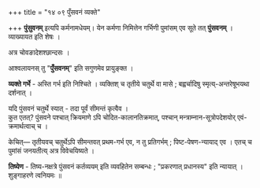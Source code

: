 +++
title = "१४ ०९ पुँसवनं व्यक्ते"

+++
**पुंसुवनम्** इत्यपि कर्मनामधेयम्। येन कर्मणा निमित्तेन गर्भिणी पुमांसम् एव सूते तत् **पुंसवनम्** ।  
व्याख्यायत इति शेषः ।

अत्र चोवङादेशश्छान्दसः ।

आश्वलायनस् तु "**पुँसवनम्**" इति सगुणमेव प्रायुङ्क्त ।

**व्यक्ते गर्भे** - अस्ति गर्भ इति निश्चिते ।
व्यक्तिश् च तृतीये चतुर्थे वा मासे ; बह्वर्चादिषु स्मृत्य्-अन्तरेषूभयथा दर्शनात् ।  

यदि पुंसवनं चतुर्थे स्यात् - तदा पूर्वं सीमन्तं कृत्वैव ।  
कुत एतत्? पुंसवने पश्चात् क्रियमाणे ऽपि चोदित-कालानतिक्रमात्, पश्चान् मन्त्राम्नान-सूत्रोपदेशयोर् एवं-क्रमार्थत्वाच् च ।

केचित्— तृतीयवच् चतुर्थेऽपि सीमन्तवत् प्रथम-गर्भ एव, न तु प्रतिगर्भम् ; पिष्ट-पेषण-न्यायाद् एव ।
एतच् च पुमांसं जनयतीत्य् अत्र विवेचयिष्यते ।

**तिष्येण** - तिष्य-नक्षत्रे पुंसवनं कर्तव्ययम् इति व्यवहितेन सम्बन्धः ; "प्रकरणात् प्रधानस्य" इति न्यायात् ।
शुङ्गाहरणे त्वनियमः ॥